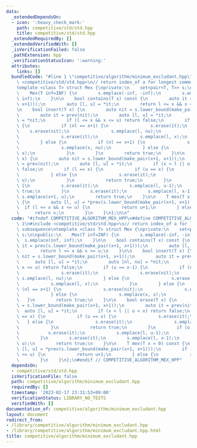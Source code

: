 ```yaml
---
data:
  _extendedDependsOn:
  - icon: ':heavy_check_mark:'
    path: competitive/std/std.hpp
    title: competitive/std/std.hpp
  _extendedRequiredBy: []
  _extendedVerifiedWith: []
  _isVerificationFailed: false
  _pathExtension: hpp
  _verificationStatusIcon: ':warning:'
  attributes:
    links: []
  bundledCode: "#line 1 \"competitive/algorithm/minimum_excludant.hpp\"\n\n\n#include\
    \ <competitive/std/std.hpp>\n// return index_of a for longest common subsequence\n\
    template <class T> struct Mex {\nprivate:\n    set<pair<T, T>> s;\n\npublic:\n\
    \    Mex(T inf=INF) {\n        s.emplace(-inf, -inf);\n        s.emplace(inf,\
    \ inf);\n    }\n\n    bool contains(T x) const {\n        auto it = prev(s.lower_bound(make_pair(x+1,\
    \ x+1)));\n        auto [l, u] = *it;\n        return l <= x && x <= u;\n    }\n\
    \n    bool insert(T x) {\n        auto nit = s.lower_bound(make_pair(x+1, x+1));\n\
    \        auto it = prev(nit);\n        auto [l, u] = *it;\n        auto [nl, nu]\
    \ = *nit;\n        if (l <= x && x <= u) return false;\n        if (u == x-1)\
    \ {\n            if (nl == x+1) {\n                s.erase(it);\n            \
    \    s.erase(nit);\n                s.emplace(l, nu);\n            } else {\n\
    \                s.erase(it);\n                s.emplace(l, x);\n            }\n\
    \        } else {\n            if (nl == x+1) {\n                s.erase(nit);\n\
    \                s.emplace(x, nu);\n            } else {\n                s.emplace(x,\
    \ x);\n            }\n        }\n        return true;\n    }\n\n    bool erase(T\
    \ x) {\n        auto nit = s.lower_bound(make_pair(x+1, x+1));\n        auto it\
    \ = prev(nit);\n        auto [l, u] = *it;\n        if (x < l || u < x) return\
    \ false;\n        if (l == x) {\n            if (u == x) {\n                s.erase(it);\n\
    \            } else {\n                s.erase(it);\n                s.emplace(l+1,\
    \ u);\n            }\n            return true;\n        }\n        if (u == x)\
    \ {\n            s.erase(it);\n            s.emplace(l, u-1);\n            return\
    \ true;\n        }\n        s.erase(it);\n        s.emplace(l, x-1);\n       \
    \ s.emplace(x+1, u);\n        return true;\n    }\n\n    T mex(T x = 0) const\
    \ {\n        auto [l, u] = *prev(s.lower_bound(make_pair(x+1, x+1)));\n      \
    \  if (l <= x && x <= u) {\n            return u+1;\n        } else {\n      \
    \      return x;\n        }\n    }\n};\n\n"
  code: "#ifndef COMPETITIVE_ALGORITHM_MEX_HPP\n#define COMPETITIVE_ALGORITHM_MEX_HPP\
    \ 1\n#include <competitive/std/std.hpp>\n// return index_of a for longest common\
    \ subsequence\ntemplate <class T> struct Mex {\nprivate:\n    set<pair<T, T>>\
    \ s;\n\npublic:\n    Mex(T inf=INF) {\n        s.emplace(-inf, -inf);\n      \
    \  s.emplace(inf, inf);\n    }\n\n    bool contains(T x) const {\n        auto\
    \ it = prev(s.lower_bound(make_pair(x+1, x+1)));\n        auto [l, u] = *it;\n\
    \        return l <= x && x <= u;\n    }\n\n    bool insert(T x) {\n        auto\
    \ nit = s.lower_bound(make_pair(x+1, x+1));\n        auto it = prev(nit);\n  \
    \      auto [l, u] = *it;\n        auto [nl, nu] = *nit;\n        if (l <= x &&\
    \ x <= u) return false;\n        if (u == x-1) {\n            if (nl == x+1) {\n\
    \                s.erase(it);\n                s.erase(nit);\n               \
    \ s.emplace(l, nu);\n            } else {\n                s.erase(it);\n    \
    \            s.emplace(l, x);\n            }\n        } else {\n            if\
    \ (nl == x+1) {\n                s.erase(nit);\n                s.emplace(x, nu);\n\
    \            } else {\n                s.emplace(x, x);\n            }\n     \
    \   }\n        return true;\n    }\n\n    bool erase(T x) {\n        auto nit\
    \ = s.lower_bound(make_pair(x+1, x+1));\n        auto it = prev(nit);\n      \
    \  auto [l, u] = *it;\n        if (x < l || u < x) return false;\n        if (l\
    \ == x) {\n            if (u == x) {\n                s.erase(it);\n         \
    \   } else {\n                s.erase(it);\n                s.emplace(l+1, u);\n\
    \            }\n            return true;\n        }\n        if (u == x) {\n \
    \           s.erase(it);\n            s.emplace(l, u-1);\n            return true;\n\
    \        }\n        s.erase(it);\n        s.emplace(l, x-1);\n        s.emplace(x+1,\
    \ u);\n        return true;\n    }\n\n    T mex(T x = 0) const {\n        auto\
    \ [l, u] = *prev(s.lower_bound(make_pair(x+1, x+1)));\n        if (l <= x && x\
    \ <= u) {\n            return u+1;\n        } else {\n            return x;\n\
    \        }\n    }\n};\n#endif // COMPETITIVE_ALGORITHM_MEX_HPP"
  dependsOn:
  - competitive/std/std.hpp
  isVerificationFile: false
  path: competitive/algorithm/minimum_excludant.hpp
  requiredBy: []
  timestamp: '2023-02-17 23:31:53+09:00'
  verificationStatus: LIBRARY_NO_TESTS
  verifiedWith: []
documentation_of: competitive/algorithm/minimum_excludant.hpp
layout: document
redirect_from:
- /library/competitive/algorithm/minimum_excludant.hpp
- /library/competitive/algorithm/minimum_excludant.hpp.html
title: competitive/algorithm/minimum_excludant.hpp
---
```

